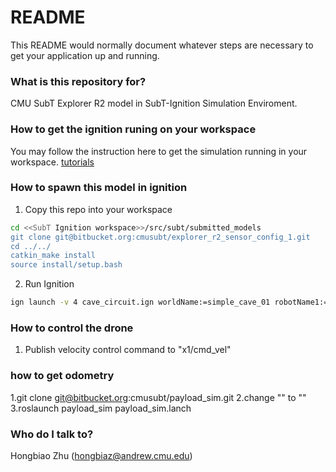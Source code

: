 # README #

This README would normally document whatever steps are necessary to get your application up and running.

### What is this repository for? ###

CMU SubT Explorer R2 model in SubT-Ignition Simulation Enviroment. 

### How to get the ignition runing on your workspace ###

You may follow the instruction here to get the simulation running in your workspace.
[tutorials](https://bitbucket.org/osrf/subt/wiki/documentation)

### How to spawn this model in ignition ###

1. Copy this repo into your workspace
```bash
cd <<SubT Ignition workspace>>/src/subt/submitted_models
git clone git@bitbucket.org:cmusubt/explorer_r2_sensor_config_1.git
cd ../../
catkin_make install
source install/setup.bash
```

2. Run Ignition
```bash
ign launch -v 4 cave_circuit.ign worldName:=simple_cave_01 robotName1:=x1 robotConfig1:=EXPLORER_R2_SENSOR_CONFIG_1 localModel:=true
```
### How to control the drone ###
1. Publish velocity control command to "x1/cmd_vel"


### how to get odometry ###
1.git clone git@bitbucket.org:cmusubt/payload_sim.git
2.change "<param name="simulationSelect" type="string" value="gazebo" />" to "<param name="simulationSelect" type="string" value="ignition" />"
3.roslaunch payload_sim payload_sim.lanch


### Who do I talk to? ###

Hongbiao Zhu
(hongbiaz@andrew.cmu.edu)
